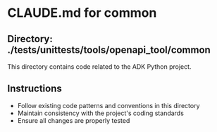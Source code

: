 # CLAUDE.md for common

## Directory: ./tests/unittests/tools/openapi_tool/common

This directory contains code related to the ADK Python project.

## Instructions
- Follow existing code patterns and conventions in this directory
- Maintain consistency with the project's coding standards
- Ensure all changes are properly tested
